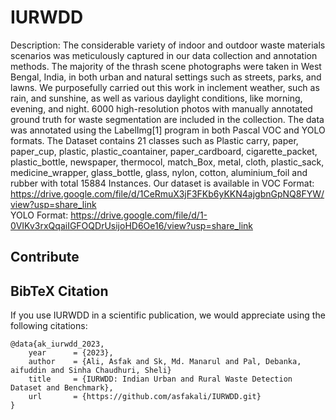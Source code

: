 # IURWDD

Description: The considerable variety of indoor and outdoor waste materials scenarios was meticulously captured in our data collection  and annotation methods. The majority of the thrash scene photographs were taken in West Bengal, India, in both urban and natural settings such as streets, parks, and lawns. We purposefully carried out this work in inclement weather, such as rain, and sunshine, as well as various daylight conditions, like morning, evening, and night. 6000 high-resolution photos with manually annotated ground truth for waste segmentation are included in the collection. The data was annotated using the LabelImg[1] program in both Pascal VOC and YOLO formats. The Dataset contains 21 classes such as Plastic carry, paper, paper_cup, plastic, plastic_coantainer, paper_cardboard, cigarette_packet, plastic_bottle, newspaper, thermocol, match_Box, metal, cloth, plastic_sack, medicine_wrapper, glass_bottle, glass, nylon, cotton, aluminium_foil and  rubber with total 15884 Instances.  Our dataset is available in
VOC Format: https://drive.google.com/file/d/1CeRmuX3jF3FKb6yKKN4ajgbnGpNQ8FYW/view?usp=share_link  \
YOLO Format: https://drive.google.com/file/d/1-0VIKv3rxQqaiIGFOQDrUsijoHD6Oe16/view?usp=share_link


##  Contribute



## BibTeX Citation

If you use IURWDD in a scientific publication, we would appreciate using the following citations:

```
@data{ak_iurwdd_2023,
    year      = {2023},
    author    = {Ali, Asfak and Sk, Md. Manarul and Pal, Debanka, aifuddin and Sinha Chaudhuri, Sheli}
    title     = {IURWDD: Indian Urban and Rural Waste Detection Dataset and Benchmark},
    url       = {https://github.com/asfakali/IURWDD.git}
}

```


